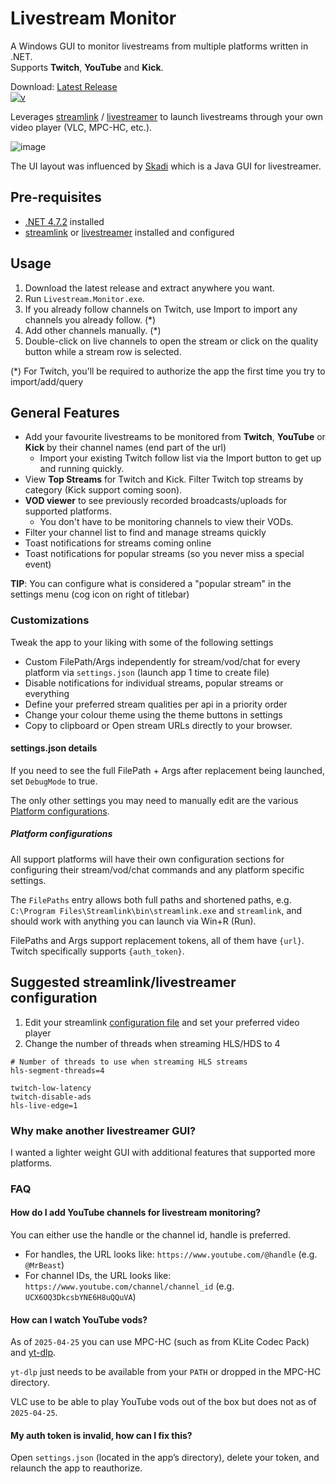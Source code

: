 # Livestream Monitor
A Windows GUI to monitor livestreams from multiple platforms written in .NET.  
Supports **Twitch**, **YouTube** and **Kick**.

Download: [Latest Release](https://github.com/laurencee/Livestream.Monitor/releases/latest)  
[![v](https://img.shields.io/github/v/release/laurencee/Livestream.Monitor?label=)](https://github.com/laurencee/Livestream.Monitor/releases/latest)

Leverages [streamlink](https://streamlink.github.io/) / [livestreamer](http://docs.livestreamer.io/install.html#windows-binaries) to launch livestreams through your own video player (VLC, MPC-HC, etc.). 

![image](https://cloud.githubusercontent.com/assets/3850553/12476536/b701f96c-c075-11e5-8bdd-45237f94f812.png)

The UI layout was influenced by [Skadi](https://github.com/s1mpl3x/skadi) which is a Java GUI for livestreamer.

## Pre-requisites
* [.NET 4.7.2](https://dotnet.microsoft.com/download/dotnet-framework/net472) installed
* [streamlink](https://github.com/streamlink/streamlink) or [livestreamer](http://docs.livestreamer.io/install.html#windows-binaries) installed and configured

## Usage
1. Download the latest release and extract anywhere you want.
2. Run `Livestream.Monitor.exe`.
3. If you already follow channels on Twitch, use Import to import any channels you already follow. (*)
4. Add other channels manually. (*)
5. Double-click on live channels to open the stream or click on the quality button while a stream row is selected.

(*) For Twitch, you'll be required to authorize the app the first time you try to import/add/query 

## General Features
* Add your favourite livestreams to be monitored from **Twitch**, **YouTube** or **Kick** by their channel names (end part of the url)
  * Import your existing Twitch follow list via the Import button to get up and running quickly.
* View **Top Streams** for Twitch and Kick. Filter Twitch top streams by category (Kick support coming soon).
* **VOD viewer** to see previously recorded broadcasts/uploads for supported platforms.
  * You don't have to be monitoring channels to view their VODs.
* Filter your channel list to find and manage streams quickly
* Toast notifications for streams coming online
* Toast notifications for popular streams (so you never miss a special event)

**TIP**: You can configure what is considered a "popular stream" in the settings menu (cog icon on right of titlebar)

### Customizations

Tweak the app to your liking with some of the following settings

* Custom FilePath/Args independently for stream/vod/chat for every platform via `settings.json` (launch app 1 time to create file)
* Disable notifications for individual streams, popular streams or everything
* Define your preferred stream qualities per api in a priority order
* Change your colour theme using the theme buttons in settings
* Copy to clipboard or Open stream URLs directly to your browser.

#### settings.json details
If you need to see the full FilePath + Args after replacement being launched, set `DebugMode` to true.

The only other settings you may need to manually edit are the various [Platform configurations](#platform-configurations).

##### Platform configurations
All support platforms will have their own configuration sections for configuring their stream/vod/chat commands and any platform specific settings.

The `FilePaths` entry allows both full paths and shortened paths, e.g. `C:\Program Files\Streamlink\bin\streamlink.exe` and `streamlink`, and should work with anything you can launch via Win+R (Run).

FilePaths and Args support replacement tokens, all of them have `{url}`. Twitch specifically supports `{auth_token}`.

## Suggested streamlink/livestreamer configuration
1. Edit your streamlink [configuration file](https://streamlink.github.io/cli.html#configuration-file) and set your preferred video player
2. Change the number of threads when streaming HLS/HDS to 4
```
# Number of threads to use when streaming HLS streams
hls-segment-threads=4

twitch-low-latency
twitch-disable-ads
hls-live-edge=1
```

### Why make another livestreamer GUI?
I wanted a lighter weight GUI with additional features that supported more platforms.

### FAQ

#### How do I add YouTube channels for livestream monitoring?

You can either use the handle or the channel id, handle is preferred.  
- For handles, the URL looks like: `https://www.youtube.com/@handle` (e.g. `@MrBeast`)  
- For channel IDs, the URL looks like: `https://www.youtube.com/channel/channel_id` (e.g. `UCX6OQ3DkcsbYNE6H8uQQuVA`)  

#### How can I watch YouTube vods?

As of `2025-04-25` you can use MPC-HC (such as from KLite Codec Pack) and [yt-dlp](https://github.com/yt-dlp/yt-dlp/releases). 

`yt-dlp` just needs to be available from your `PATH` or dropped in the MPC-HC directory.

VLC use to be able to play YouTube vods out of the box but does not as of `2025-04-25`.

#### My <platform> auth token is invalid, how can I fix this?

Open `settings.json` (located in the app’s directory), delete your token, and relaunch the app to reauthorize.
